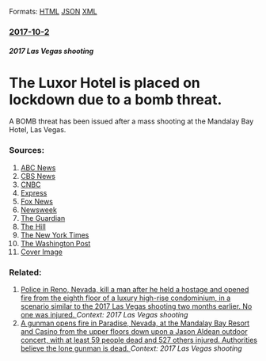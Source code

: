
Formats: [HTML](/news/2017/10/2/the-luxor-hotel-is-placed-on-lockdown-due-to-a-bomb-threat.html)  [JSON](/news/2017/10/2/the-luxor-hotel-is-placed-on-lockdown-due-to-a-bomb-threat.json)  [XML](/news/2017/10/2/the-luxor-hotel-is-placed-on-lockdown-due-to-a-bomb-threat.xml)  

### [2017-10-2](/news/2017/10/2/index.md)

##### 2017 Las Vegas shooting
# The Luxor Hotel is placed on lockdown due to a bomb threat. 

A BOMB threat has been issued after a mass shooting at the Mandalay Bay Hotel, Las Vegas. 


### Sources:

1. [ABC News](http://abcnews.go.com/US/guns-loaded-high-capacity-magazines-found-vegas-shooters/story?id=50228093)
2. [CBS News](https://www.cbsnews.com/news/las-vegas-shooting-isis-claim-no-proof-stephen-paddock-linked-terror-group/)
3. [CNBC](https://www.cnbc.com/2017/10/02/las-vegas-gunman-suspect-is-stephen-paddock-64-of-mesquite.html)
4. [Express](http://www.express.co.uk/news/world/861169/las-vegas-shooting-mandalay-bay-resort-luxor-hotel-bomb-threat)
5. [Fox News](http://www.foxnews.com/entertainment/2017/10/02/top-cbs-lawyer-no-sympathy-for-vegas-vics-probably-republicans.html)
6. [Newsweek](http://www.newsweek.com/las-vegas-gunman-stephen-paddock-neighbors-say-recluse-675584)
7. [The Guardian](https://www.theguardian.com/us-news/live/2017/oct/02/las-vegas-two-dead-in-mandalay-bay-casino-shooting-latest-updates)
8. [The Hill](http://thehill.com/homenews/media/353495-cbs-executive-fired-after-saying-las-vegas-victims-didnt-deserve-sympathy)
9. [The New York Times](https://www.nytimes.com/2017/10/02/us/las-vegas-shooting.html)
10. [The Washington Post](https://www.washingtonpost.com/news/morning-mix/wp/2017/10/02/police-shut-down-part-of-las-vegas-strip-due-to-shooting/)
10. [Cover Image](http://cdn.images.express.co.uk/img/dynamic/78/750x445/861169.jpg)

### Related:

1. [Police in Reno, Nevada, kill a man after he held a hostage and opened fire from the eighth floor of a luxury high-rise condominium, in a scenario similar to the 2017 Las Vegas shooting two months earlier. No one was injured. ](/news/2017/11/28/police-in-reno-nevada-kill-a-man-after-he-held-a-hostage-and-opened-fire-from-the-eighth-floor-of-a-luxury-high-rise-condominium-in-a-sce.md) _Context: 2017 Las Vegas shooting_
2. [A gunman opens fire in Paradise, Nevada, at the Mandalay Bay Resort and Casino from the upper floors down upon a Jason Aldean outdoor concert, with at least 59 people dead and 527 others injured. Authorities believe the lone gunman is dead. ](/news/2017/10/1/a-gunman-opens-fire-in-paradise-nevada-at-the-mandalay-bay-resort-and-casino-from-the-upper-floors-down-upon-a-jason-aldean-outdoor-concer.md) _Context: 2017 Las Vegas shooting_
